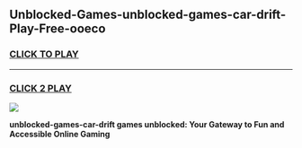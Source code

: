 
## Unblocked-Games-unblocked-games-car-drift-Play-Free-ooeco
<h3>
<a href="https://premium76.site?title=unblocked-games-car-drift&ref=17A">CLICK TO PLAY</a></h3>
<hr>

<h3>
<a href="https://premium76.site?title=unblocked-games-car-drift&ref=17A">CLICK 2 PLAY</a>
  
</h3>

<a href="https://premium76.site?title=unblocked-games-car-drift&ref=17A"><img src="https://clearcache.store/games.png"></a>


**unblocked-games-car-drift games unblocked: Your Gateway to Fun and Accessible Online Gaming**

